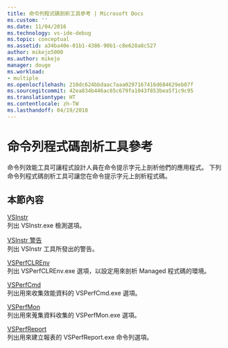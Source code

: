 ```yaml
---
title: 命令列程式碼剖析工具參考 | Microsoft Docs
ms.custom: ''
ms.date: 11/04/2016
ms.technology: vs-ide-debug
ms.topic: conceptual
ms.assetid: a34ba40e-01b1-4386-90b1-c8e628a8c527
author: mikejo5000
ms.author: mikejo
manager: douge
ms.workload:
- multiple
ms.openlocfilehash: 210dc624bbdaac7aaa0297167416d684629eb07f
ms.sourcegitcommit: 42ea834b446ac65c679fa1043f853bea5f1c9c95
ms.translationtype: HT
ms.contentlocale: zh-TW
ms.lasthandoff: 04/19/2018
---
```

# <a name="command-line-profiling-tools-reference"></a>命令列程式碼剖析工具參考
命令列效能工具可讓程式設計人員在命令提示字元上剖析他們的應用程式。 下列命令列程式碼剖析工具可讓您在命令提示字元上剖析程式碼。  
  
## <a name="in-this-section"></a>本節內容  
 [VSInstr](../profiling/vsinstr.md)  
 列出 VSInstr.exe 檢測選項。  
  
 [VSInstr 警告](../profiling/vsinstr-warnings.md)  
 列出 VSInstr 工具所發出的警告。  
  
 [VSPerfCLREnv](../profiling/vsperfclrenv.md)  
 列出 VSPerfCLREnv.exe 選項，以設定用來剖析 Managed 程式碼的環境。  
  
 [VSPerfCmd](../profiling/vsperfcmd.md)  
 列出用來收集效能資料的 VSPerfCmd.exe 選項。  
  
 [VSPerfMon](../profiling/vsperfmon.md)  
 列出用來蒐集資料收集的 VSPerfMon.exe 選項。  
  
 [VSPerfReport](../profiling/vsperfreport.md)  
 列出用來建立報表的 VSPerfReport.exe 命令列選項。